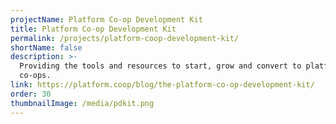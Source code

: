 ```yaml
---
projectName: Platform Co-op Development Kit
title: Platform Co-op Development Kit
permalink: /projects/platform-coop-development-kit/
shortName: false
description: >-
  Providing the tools and resources to start, grow and convert to platform
  co-ops.
link: https://platform.coop/blog/the-platform-co-op-development-kit/
order: 30
thumbnailImage: /media/pdkit.png
---
```

